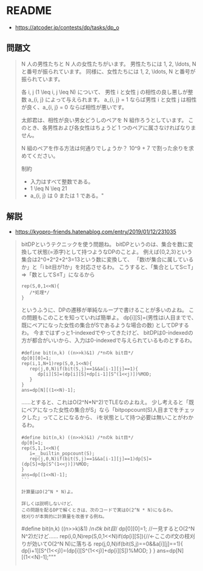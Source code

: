 # README
- <https://atcoder.jp/contests/dp/tasks/dp_o>

## 問題文
>N 人の男性たちと N 人の女性たちがいます。
>男性たちには 1, 2, \ldots, N と番号が振られています。
>同様に、女性たちには 1, 2, \ldots, N と番号が振られています。
>
>各 i, j (1 \leq i, j \leq N) について、
>男性 i と女性 j の相性の良し悪しが整数 a_{i, j} によって与えられます。
>a_{i, j} = 1 ならば男性 i と女性 j は相性が良く、a_{i, j} = 0 ならば相性が悪いです。
>
>太郎君は、相性が良い男女どうしのペアを N 組作ろうとしています。
>このとき、各男性および各女性はちょうど 1 つのペアに属さなければなりません。
>
>N 組のペアを作る方法は何通りでしょうか？ 10^9 + 7 で割った余りを求めてください。
>
>制約
>
>* 入力はすべて整数である。
>* 1 \leq N \leq 21
>* a_{i, j} は 0 または 1 である。"

## 解説
- <https://kyopro-friends.hatenablog.com/entry/2019/01/12/231035>

>bitDPというテクニックを使う問題ね。
>bitDPというのは、集合を数に変換して状態(=添字)として持つようなDPのことよ。
>例えば{0,2,3}という集合は2^0+2^2+2^3=13という数に変換して、
>「数iが集合に属しているか」と「i bit目が1か」を対応させるわ。
>こうすると、「集合としてS⊂T」⇒「数としてS≤T」になるから
>
>```
>rep(S,0,1<<N){
>    /*処理*/
>}
>```
>
>というふうに、DPの遷移が単純なループで書けることが多いのよね。
>この問題もこのことを知っていれば簡単よ。
>dp[i][S]=(男性はi人目までで、既にペアになった女性の集合がSであるような場合の数)
>としてDPするわ。
>今まではずっと1-indexedでやってきたけど、
>bitDPは0-indexedの方が都合がいいから、入力は0-indexedで与えられているものとするわ。
>
>```
>#define bit(n,k) ((n>>k)&1) /*nのk bit目*/
>dp[0][0]=1;
>rep(i,1,N+1)rep(S,0,1<<N){
>    rep(j,0,N)if(bit(S,j)==1&&a[i-1][j]==1){
>    	dp[i][S]=(dp[i][S]+dp[i-1][S^(1<<j)])%MOD;
>    }
>}
>ans=dp[N][(1<<N)-1];
>```
>
>……とすると、これはO(2^N*N^2)でTLEなのよねえ。
>少し考えると「既にペアになった女性の集合がS」なら「bitpopcount(S)人目までをチェックした」ってことになるから、
>iを状態として持つ必要は無いことがわかるわ。
>
>````
>#define bit(n,k) ((n>>k)&1) /*nのk bit目*/
>dp[0]=1;
>rep(S,1,1<<N){
>    i=__builtin_popcount(S);
>    rep(j,0,N)if(bit(S,j)==1&&a[i-1][j]==1)dp[S]=(dp[S]+dp[S^(1<<j)])%MOD;
>}
>ans=dp[(1<<N)-1];
>```
>
>計算量はO(2^N * N)よ。
>
>詳しくは説明しないけど、
>この問題を配るDPで解くときは、次のコードで実はO(2^N * N)になるわ。
>枝刈りが本質的に計算量を改善する例ね。
>
>````
>#define bit(n,k) ((n>>k)&1) /*nのk bit目*/
>dp[0][0]=1;
>//一見するとO(2^N N^2)だけど……
>rep(i,0,N)rep(S,0,1<<N)if(dp[i][S]){//<-ここのif文の枝刈りが効いてO(2^N N)に落ちる
>    rep(j,0,N)if(bit(S,j)==0&&a[i][j]==1){
>    	dp[i+1][S^(1<<j)]=(dp[i][S^(1<<j)]+dp[i][S])%MOD;
>    }
>}
>ans=dp[N][(1<<N)-1];"""
>```
